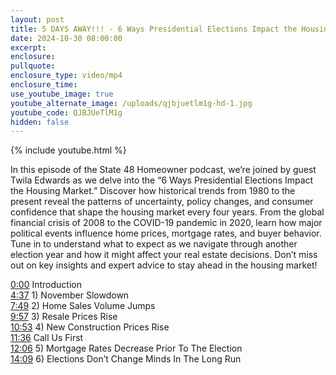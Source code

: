```yaml
---
layout: post
title: 5 DAYS AWAY!!! - 6 Ways Presidential Elections Impact the Housing Market
date: 2024-10-30 08:00:00
excerpt:
enclosure:
pullquote:
enclosure_type: video/mp4
enclosure_time:
use_youtube_image: true
youtube_alternate_image: /uploads/qjbjuetlm1g-hd-1.jpg
youtube_code: QJBJUeTlM1g
hidden: false
---
```

{% include youtube.html %}

In this episode of the State 48 Homeowner podcast, we’re joined by guest Twila Edwards as we delve into the “6 Ways Presidential Elections Impact the Housing Market.” Discover how historical trends from 1980 to the present reveal the patterns of uncertainty, policy changes, and consumer confidence that shape the housing market every four years. From the global financial crisis of 2008 to the COVID-19 pandemic in 2020, learn how major political events influence home prices, mortgage rates, and buyer behavior. Tune in to understand what to expect as we navigate through another election year and how it might affect your real estate decisions. Don’t miss out on key insights and expert advice to stay ahead in the housing market!

[0:00](https://www.youtube.com/watch?v=QJBJUeTlM1g&amp;t=0s) Introduction <br>[4:37](https://www.youtube.com/watch?v=QJBJUeTlM1g&amp;t=277s) 1) November Slowdown <br>[7:49](https://www.youtube.com/watch?v=QJBJUeTlM1g&amp;t=469s) 2) Home Sales Volume Jumps <br>[9:57](https://www.youtube.com/watch?v=QJBJUeTlM1g&amp;t=597s) 3) Resale Prices Rise <br>[10:53](https://www.youtube.com/watch?v=QJBJUeTlM1g&amp;t=653s) 4) New Construction Prices Rise <br>[11:36](https://www.youtube.com/watch?v=QJBJUeTlM1g&amp;t=696s) Call Us First <br>[12:06](https://www.youtube.com/watch?v=QJBJUeTlM1g&amp;t=726s) 5) Mortgage Rates Decrease Prior To The Election <br>[14:09](https://www.youtube.com/watch?v=QJBJUeTlM1g&amp;t=849s) 6) Elections Don’t Change Minds In The Long Run